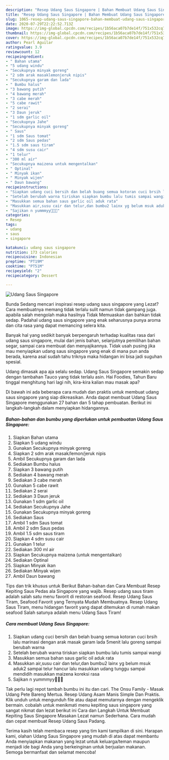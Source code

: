 ```yaml
---
description: "Resep Udang Saus Singapore | Bahan Membuat Udang Saus Singapore Yang Enak Dan Mudah"
title: "Resep Udang Saus Singapore | Bahan Membuat Udang Saus Singapore Yang Enak Dan Mudah"
slug: 1065-resep-udang-saus-singapore-bahan-membuat-udang-saus-singapore-yang-enak-dan-mudah
date: 2020-07-29T22:22:52.713Z
image: https://img-global.cpcdn.com/recipes/1b56aca07b7de14f/751x532cq70/udang-saus-singapore-foto-resep-utama.jpg
thumbnail: https://img-global.cpcdn.com/recipes/1b56aca07b7de14f/751x532cq70/udang-saus-singapore-foto-resep-utama.jpg
cover: https://img-global.cpcdn.com/recipes/1b56aca07b7de14f/751x532cq70/udang-saus-singapore-foto-resep-utama.jpg
author: Pearl Aguilar
ratingvalue: 3.9
reviewcount: 12
recipeingredient:
- " Bahan utama"
- "5 udang windu"
- "Secukupnya minyak goreng"
- "2 sdm arak masaklemonjeruk nipis"
- "Secukupnya garam dan lada"
- " Bumbu halus"
- "3 bawang putih"
- "4 bawang merah"
- "3 cabe merah"
- "5 cabe rawit"
- "2 serai"
- "3 Daun jeruk"
- "1 sdm garlic oil"
- "Secukupnya Jahe"
- "Secukupnya minyak goreng"
- " Saus"
- "1 sdm Saus tomat"
- "2 sdm Saus pedas"
- "1.5 sdm saus tiram"
- "4 sdm susu cair"
- "1 telur"
- "300 ml air"
- "Secukupnya maizena untuk mengentalkan"
- " Optinal"
- " Minyak ikan"
- " Minyak wijen"
- " Daun bawang"
recipeinstructions:
- "Siapkan udang cuci bersih dan belah buang semua kotoran cuci brsih lalu marinasi dengan arak masak garam lada 5menit lalu goreng sampai berubah warna"
- "Setelah berubah warna tiriskan siapkan bumbu lalu tumis sampai wangi"
- "Masukkan semua bahan saus garlic oil aduk rata"
- "Masukkan air,susu cair dan telur,dan bumbu2 lainx yg belum msuk aduk2 sampai telur hancur lalu masukkan udang tunggu sampai mendidih masukkan maizena koreksi rasa"
- "Sajikan n yummmyy🤤🤪😋"
categories:
- Resep
tags:
- udang
- saus
- singapore

katakunci: udang saus singapore 
nutrition: 173 calories
recipecuisine: Indonesian
preptime: "PT19M"
cooktime: "PT51M"
recipeyield: "2"
recipecategory: Dessert

---
```



![Udang Saus Singapore](https://img-global.cpcdn.com/recipes/1b56aca07b7de14f/751x532cq70/udang-saus-singapore-foto-resep-utama.jpg)

Bunda Sedang mencari inspirasi resep udang saus singapore yang Lezat? Cara membuatnya memang tidak terlalu sulit namun tidak gampang juga. apabila salah mengolah maka hasilnya Tidak Memuaskan dan bahkan tidak sedap. Padahal udang saus singapore yang enak seharusnya punya aroma dan cita rasa yang dapat memancing selera kita.

Banyak hal yang sedikit banyak berpengaruh terhadap kualitas rasa dari udang saus singapore, mulai dari jenis bahan, selanjutnya pemilihan bahan segar, sampai cara membuat dan menyajikannya. Tidak usah pusing jika mau menyiapkan udang saus singapore yang enak di mana pun anda berada, karena asal sudah tahu triknya maka hidangan ini bisa jadi suguhan spesial.

Udang dimasak apa aja selalu sedap. Udang Saus Singapore semakin sedap dengan tambahan Tauco yang tidak terlalu asin. Hai Foodies, Tahun Baru tinggal menghitung hari lagi nih, kira-kira kalian mau masak apa?


Di bawah ini ada beberapa cara mudah dan praktis untuk membuat udang saus singapore yang siap dikreasikan. Anda dapat membuat Udang Saus Singapore menggunakan 27 bahan dan 5 tahap pembuatan. Berikut ini langkah-langkah dalam menyiapkan hidangannya.

<!--inarticleads1-->

##### Bahan-bahan dan bumbu yang diperlukan untuk pembuatan Udang Saus Singapore:

1. Siapkan  Bahan utama
1. Siapkan 5 udang windu
1. Gunakan Secukupnya minyak goreng
1. Siapkan 2 sdm arak masak/lemon/jeruk nipis
1. Ambil Secukupnya garam dan lada
1. Sediakan  Bumbu halus
1. Siapkan 3 bawang putih
1. Sediakan 4 bawang merah
1. Sediakan 3 cabe merah
1. Gunakan 5 cabe rawit
1. Sediakan 2 serai
1. Sediakan 3 Daun jeruk
1. Gunakan 1 sdm garlic oil
1. Sediakan Secukupnya Jahe
1. Gunakan Secukupnya minyak goreng
1. Sediakan  Saus
1. Ambil 1 sdm Saus tomat
1. Ambil 2 sdm Saus pedas
1. Ambil 1.5 sdm saus tiram
1. Siapkan 4 sdm susu cair
1. Gunakan 1 telur
1. Sediakan 300 ml air
1. Siapkan Secukupnya maizena (untuk mengentalkan)
1. Sediakan  Optinal
1. Siapkan  Minyak ikan
1. Sediakan  Minyak wijen
1. Ambil  Daun bawang


Tips dan trik khusus untuk Berikut Bahan-bahan dan Cara Membuat Resep Kepiting Saus Pedas ala Singapore yang wajib. Resep udang saus tiram adalah salah satu menu favorit di restoran seafood. Resep Udang Saus Tiram, Seafood Favorit yang Ternyata Mudah Membuatnya. Resep Udang Saus Tiram, menu hidangan favorit yang dapat ditemukan di rumah makan seafood Salah satunya adalah menu Udang Saus Tiram! 

<!--inarticleads2-->

##### Cara membuat Udang Saus Singapore:

1. Siapkan udang cuci bersih dan belah buang semua kotoran cuci brsih lalu marinasi dengan arak masak garam lada 5menit lalu goreng sampai berubah warna
1. Setelah berubah warna tiriskan siapkan bumbu lalu tumis sampai wangi
1. Masukkan semua bahan saus garlic oil aduk rata
1. Masukkan air,susu cair dan telur,dan bumbu2 lainx yg belum msuk aduk2 sampai telur hancur lalu masukkan udang tunggu sampai mendidih masukkan maizena koreksi rasa
1. Sajikan n yummmyy🤤🤪😋


Tak perlu lagi repot tambah bumbu ini itu dan cari. The Onsu Family - Masak Udang Pete Bareng Mertua. Resep Udang Asam Manis Simple Dan Praktis. Klik unduh untuk mengunduh file atau dapat memutarnya dengan mengeklik bermain. cobalah untuk menikmati menu kepiting saus singapore yang sangat nikmat dan lezat berikut ini Cara dan Langkah Untuk Membuat Kepiting Saus Singapore Masakan Lezat namun Sederhana. Cara mudah dan cepat membuat Resep Udang Saus Padang. 

Terima kasih telah membaca resep yang tim kami tampilkan di sini. Harapan kami, olahan Udang Saus Singapore yang mudah di atas dapat membantu Anda menyiapkan makanan yang lezat untuk keluarga/teman maupun menjadi ide bagi Anda yang berkeinginan untuk berjualan makanan. Semoga bermanfaat dan selamat mencoba!
